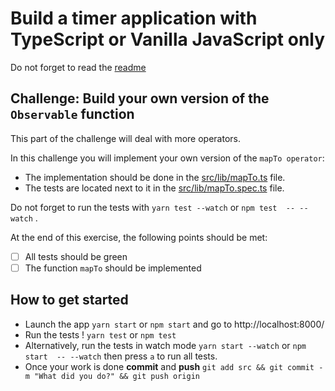# Build a timer application with TypeScript or Vanilla JavaScript only

Do not forget to read the [readme](../README.md) 


## Challenge: Build your own version of the `Observable` function

This part of the challenge will deal with more operators. 

In this challenge you will implement your own version of the `mapTo operator`:
- The implementation should be done in the [src/lib/mapTo.ts](../src/lib/mapTo.ts) file.
- The tests are located next to it in the [src/lib/mapTo.spec.ts](../src/lib/mapTo.spec.ts) file. 

Do not forget to run the tests with `yarn test --watch` or `npm test  -- --watch` . 

At the end of this exercise, the following points should be met:
- [ ] All tests should be green
- [ ] The function `mapTo` should be implemented

## How to get started

- Launch the app `yarn start` or `npm start` and go to http://localhost:8000/
- Run the tests ! `yarn test` or `npm test`
- Alternatively, run the tests in watch mode `yarn start --watch` or `npm start  -- --watch` then press `a` to run all tests.
- Once your work is done **commit** and **push** `git add src && git commit -m "What did you do?" && git push origin`

